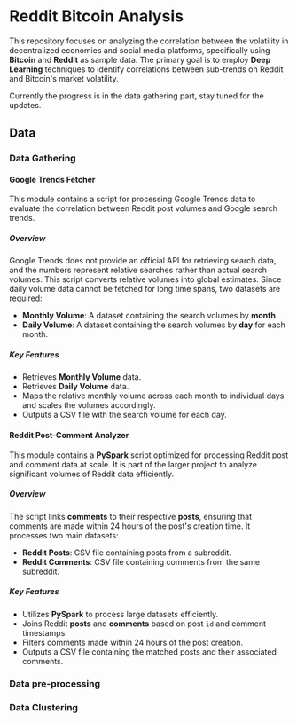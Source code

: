 # Reddit Bitcoin Analysis

This repository focuses on analyzing the correlation between the volatility in decentralized economies and social media platforms, specifically using **Bitcoin** and **Reddit** as sample data. The primary goal is to employ **Deep Learning** techniques to identify correlations between sub-trends on Reddit and Bitcoin's market volatility.

Currently the progress is in the data gathering part, stay tuned for the updates.


## Data

### Data Gathering

#### Google Trends Fetcher

This module contains a script for processing Google Trends data to evaluate the correlation between Reddit post volumes and Google search trends.

##### Overview

Google Trends does not provide an official API for retrieving search data, and the numbers represent relative searches rather than actual search volumes. This script converts relative volumes into global estimates. Since daily volume data cannot be fetched for long time spans, two datasets are required:

- **Monthly Volume**: A dataset containing the search volumes by **month**.
- **Daily Volume**: A dataset containing the search volumes by **day** for each month.

##### Key Features

- Retrieves **Monthly Volume** data.
- Retrieves **Daily Volume** data.
- Maps the relative monthly volume across each month to individual days and scales the volumes accordingly.
- Outputs a CSV file with the search volume for each day.

#### Reddit Post-Comment Analyzer

This module contains a **PySpark** script optimized for processing Reddit post and comment data at scale. It is part of the larger project to analyze significant volumes of Reddit data efficiently.

##### Overview

The script links **comments** to their respective **posts**, ensuring that comments are made within 24 hours of the post's creation time. It processes two main datasets:

- **Reddit Posts**: CSV file containing posts from a subreddit.
- **Reddit Comments**: CSV file containing comments from the same subreddit.

##### Key Features

- Utilizes **PySpark** to process large datasets efficiently.
- Joins Reddit **posts** and **comments** based on post `id` and comment timestamps.
- Filters comments made within 24 hours of the post creation.
- Outputs a CSV file containing the matched posts and their associated comments.


### Data pre-processing

### Data Clustering



